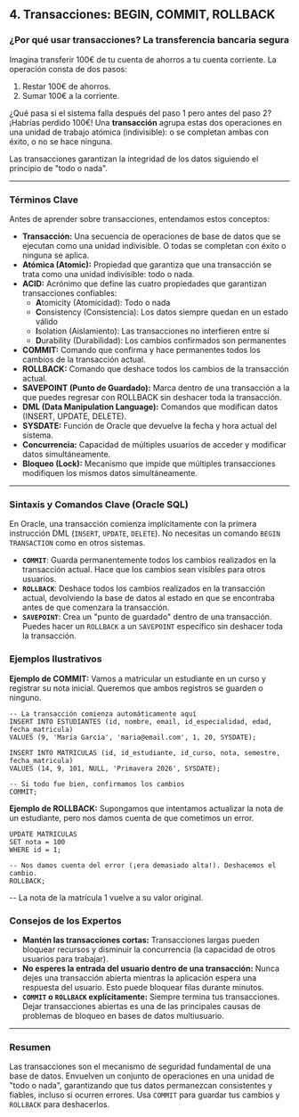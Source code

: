 ## 4. Transacciones: BEGIN, COMMIT, ROLLBACK

### ¿Por qué usar transacciones? La transferencia bancaria segura

Imagina transferir 100€ de tu cuenta de ahorros a tu cuenta corriente. La operación consta de dos pasos:
1.  Restar 100€ de ahorros.
2.  Sumar 100€ a la corriente.

¿Qué pasa si el sistema falla después del paso 1 pero antes del paso 2? ¡Habrías perdido 100€! Una **transacción** agrupa estas dos operaciones en una unidad de trabajo atómica (indivisible): o se completan ambas con éxito, o no se hace ninguna.

Las transacciones garantizan la integridad de los datos siguiendo el principio de "todo o nada".

---

### Términos Clave

Antes de aprender sobre transacciones, entendamos estos conceptos:

- **Transacción:** Una secuencia de operaciones de base de datos que se ejecutan como una unidad indivisible. O todas se completan con éxito o ninguna se aplica.
- **Atómica (Atomic):** Propiedad que garantiza que una transacción se trata como una unidad indivisible: todo o nada.
- **ACID:** Acrónimo que define las cuatro propiedades que garantizan transacciones confiables:
  - **A**tomicity (Atomicidad): Todo o nada
  - **C**onsistency (Consistencia): Los datos siempre quedan en un estado válido
  - **I**solation (Aislamiento): Las transacciones no interfieren entre sí
  - **D**urability (Durabilidad): Los cambios confirmados son permanentes
- **COMMIT:** Comando que confirma y hace permanentes todos los cambios de la transacción actual.
- **ROLLBACK:** Comando que deshace todos los cambios de la transacción actual.
- **SAVEPOINT (Punto de Guardado):** Marca dentro de una transacción a la que puedes regresar con ROLLBACK sin deshacer toda la transacción.
- **DML (Data Manipulation Language):** Comandos que modifican datos (INSERT, UPDATE, DELETE).
- **SYSDATE:** Función de Oracle que devuelve la fecha y hora actual del sistema.
- **Concurrencia:** Capacidad de múltiples usuarios de acceder y modificar datos simultáneamente.
- **Bloqueo (Lock):** Mecanismo que impide que múltiples transacciones modifiquen los mismos datos simultáneamente.

---

### Sintaxis y Comandos Clave (Oracle SQL)

En Oracle, una transacción comienza implícitamente con la primera instrucción DML (`INSERT`, `UPDATE`, `DELETE`). No necesitas un comando `BEGIN TRANSACTION` como en otros sistemas.

*   **`COMMIT`**: Guarda permanentemente todos los cambios realizados en la transacción actual. Hace que los cambios sean visibles para otros usuarios.
*   **`ROLLBACK`**: Deshace todos los cambios realizados en la transacción actual, devolviendo la base de datos al estado en que se encontraba antes de que comenzara la transacción.
*   **`SAVEPOINT`**: Crea un "punto de guardado" dentro de una transacción. Puedes hacer un `ROLLBACK` a un `SAVEPOINT` específico sin deshacer toda la transacción.

### Ejemplos Ilustrativos

**Ejemplo de COMMIT:**
Vamos a matricular un estudiante en un curso y registrar su nota inicial. Queremos que ambos registros se guarden o ninguno.
```oracle
-- La transacción comienza automáticamente aquí
INSERT INTO ESTUDIANTES (id, nombre, email, id_especialidad, edad, fecha_matricula)
VALUES (9, 'María García', 'maria@email.com', 1, 20, SYSDATE);

INSERT INTO MATRICULAS (id, id_estudiante, id_curso, nota, semestre, fecha_matricula)
VALUES (14, 9, 101, NULL, 'Primavera 2026', SYSDATE);

-- Si todo fue bien, confirmamos los cambios
COMMIT;
```

**Ejemplo de ROLLBACK:**
Supongamos que intentamos actualizar la nota de un estudiante, pero nos damos cuenta de que cometimos un error.
```oracle
UPDATE MATRICULAS
SET nota = 100
WHERE id = 1;

-- Nos damos cuenta del error (¡era demasiado alta!). Deshacemos el cambio.
ROLLBACK;
```

-- La nota de la matrícula 1 vuelve a su valor original.

### Consejos de los Expertos

*   **Mantén las transacciones cortas:** Transacciones largas pueden bloquear recursos y disminuir la concurrencia (la capacidad de otros usuarios para trabajar).
*   **No esperes la entrada del usuario dentro de una transacción:** Nunca dejes una transacción abierta mientras la aplicación espera una respuesta del usuario. Esto puede bloquear filas durante minutos.
*   **`COMMIT` o `ROLLBACK` explícitamente:** Siempre termina tus transacciones. Dejar transacciones abiertas es una de las principales causas de problemas de bloqueo en bases de datos multiusuario.

---

### Resumen

Las transacciones son el mecanismo de seguridad fundamental de una base de datos. Envuelven un conjunto de operaciones en una unidad de "todo o nada", garantizando que tus datos permanezcan consistentes y fiables, incluso si ocurren errores. Usa `COMMIT` para guardar tus cambios y `ROLLBACK` para deshacerlos.
